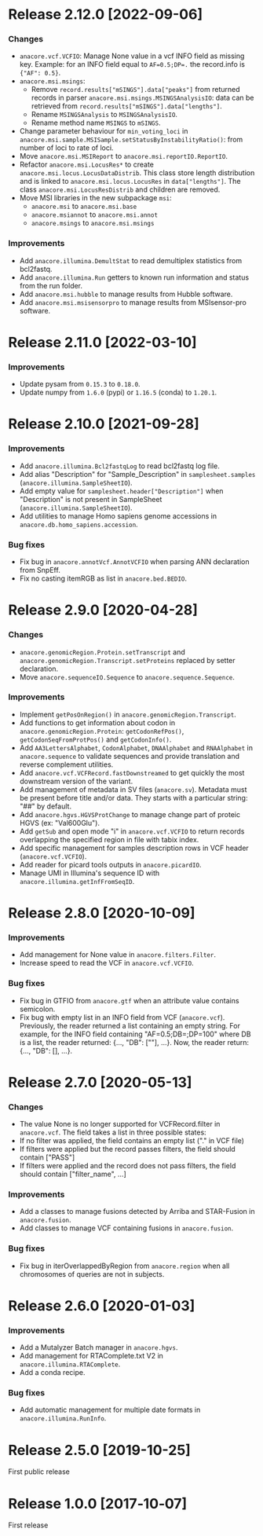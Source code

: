 # Release 2.12.0 [2022-09-06]

### Changes
  * `anacore.vcf.VCFIO`: Manage None value in a vcf INFO field as missing key.
  Example: for an INFO field equal to `AF=0.5;DP=.` the record.info is
  `{"AF": 0.5}`.
  * `anacore.msi.msings`:
    * Remove `record.results["mSINGS"].data["peaks"]` from returned records in parser
    `anacore.msi.msings.MSINGSAnalysisIO`: data can be retrieved from
    `record.results["mSINGS"].data["lengths"]`.
    * Rename `MSINGSAnalysis` to `MSINGSAnalysisIO`.
    * Rename method name `MSINGS` to `mSINGS`.
  * Change parameter behaviour for `min_voting_loci` in
  `anacore.msi.sample.MSISample.setStatusByInstabilityRatio()`: from number of
  loci to rate of loci.
  * Move `anacore.msi.MSIReport` to `anacore.msi.reportIO.ReportIO`.
  * Refactor `anacore.msi.LocusRes*` to create `anacore.msi.locus.LocusDataDistrib`.
  This class store length distribution and is linked to `anacore.msi.locus.LocusRes`
  in `data["lengths"]`. The class `anacore.msi.LocusResDistrib` and children are
  removed.
  * Move MSI libraries in the new subpackage `msi`:
    * `anacore.msi` to `anacore.msi.base`
    * `anacore.msiannot` to `anacore.msi.annot`
    * `anacore.msings` to `anacore.msi.msings`

### Improvements
  * Add `anacore.illumina.DemultStat` to read demultiplex statistics from
  bcl2fastq.
  * Add `anacore.illumina.Run` getters to known run information and status from
  the run folder.
  * Add `anacore.msi.hubble` to manage results from Hubble software.
  * Add `anacore.msi.msisensorpro` to manage results from MSIsensor-pro software.

# Release 2.11.0 [2022-03-10]

### Improvements
  * Update pysam from `0.15.3` to `0.18.0`.
  * Update numpy from `1.6.0` (pypi) or `1.16.5` (conda) to `1.20.1`.

# Release 2.10.0 [2021-09-28]

### Improvements
  * Add `anacore.illumina.Bcl2fastqLog` to read bcl2fastq log file.
  * Add alias "Description" for "Sample_Description" in `samplesheet.samples`
  (`anacore.illumina.SampleSheetIO`).
  * Add empty value for `samplesheet.header["Description"]` when "Description"
  is not present in SampleSheet (`anacore.illumina.SampleSheetIO`).
  * Add utilities to manage Homo sapiens genome accessions in `anacore.db.homo_sapiens.accession`.

### Bug fixes
  * Fix bug in `anacore.annotVcf.AnnotVCFIO` when parsing ANN declaration from
  SnpEff.
  * Fix no casting itemRGB as list in `anacore.bed.BEDIO`.

# Release 2.9.0 [2020-04-28]

### Changes
  * `anacore.genomicRegion.Protein.setTranscript` and `anacore.genomicRegion.Transcript.setProteins`
  replaced by setter declaration.
  * Move `anacore.sequenceIO.Sequence` to `anacore.sequence.Sequence`.

### Improvements
  * Implement `getPosOnRegion()` in `anacore.genomicRegion.Transcript`.
  * Add functions to get information about codon in `anacore.genomicRegion.Protein`:
  `getCodonRefPos()`, `getCodonSeqFromProtPos()` and `getCodonInfo()`.
  * Add `AA3LettersAlphabet`, `CodonAlphabet`, `DNAAlphabet` and `RNAAlphabet` in
  `anacore.sequence` to validate sequences and provide translation and reverse
  complement utilities.
  * Add `anacore.vcf.VCFRecord.fastDownstreamed` to get quickly the most downstream
  version of the variant.
  * Add management of metadata in SV files (`anacore.sv`). Metadata must be
  present before title and/or data. They starts with a particular string: "##"
  by default.
  * Add `anacore.hgvs.HGVSProtChange` to manage change part of proteic HGVS (ex:
  "Val600Glu").
  * Add `getSub` and open mode "i" in `anacore.vcf.VCFIO` to return records
  overlapping the specified region in file with tabix index.
  * Add specific management for samples description rows in VCF header
  (`anacore.vcf.VCFIO`).
  * Add reader for picard tools outputs in `anacore.picardIO`.
  * Manage UMI in Illumina's sequence ID with `anacore.illumina.getInfFromSeqID`.

# Release 2.8.0 [2020-10-09]

### Improvements
  * Add management for None value in `anacore.filters.Filter`.
  * Increase speed to read the VCF in `anacore.vcf.VCFIO`.

### Bug fixes
  * Fix bug in GTFIO from `anacore.gtf` when an attribute value contains
  semicolon.
  * Fix bug with empty list in an INFO field from VCF (`anacore.vcf`).
  Previously, the reader returned a list containing an empty string. For example,
  for the INFO field containing "AF=0.5;DB=;DP=100" where DB is a list, the reader
  returned: {..., "DB": [""], ...}. Now, the reader return: {..., "DB": [],
  ...}.

# Release 2.7.0 [2020-05-13]

### Changes
  * The value None is no longer supported for VCFRecord.filter in `anacore.vcf`.
  The field takes a list in three possible states:
  * If no filter was applied, the field contains an empty list ("." in VCF file)
  * If filters were applied but the record passes filters, the field should
  contain ["PASS"]
  * If filters were applied and the record does not pass filters, the field
  should contain ["filter_name", ...]

### Improvements
  * Add a classes to manage fusions detected by Arriba and STAR-Fusion in `anacore.fusion`.
  * Add classes to manage VCF containing fusions in `anacore.fusion`.

### Bug fixes
  * Fix bug in iterOverlappedByRegion from `anacore.region` when all chromosomes
  of queries are not in subjects.

# Release 2.6.0 [2020-01-03]

### Improvements
  * Add a Mutalyzer Batch manager in `anacore.hgvs`.
  * Add management for RTAComplete.txt V2 in `anacore.illumina.RTAComplete`.
  * Add a conda recipe.

### Bug fixes
  * Add automatic management for multiple date formats in `anacore.illumina.RunInfo`.

# Release 2.5.0 [2019-10-25]
First public release

# Release 1.0.0 [2017‑10‑07]
First release
